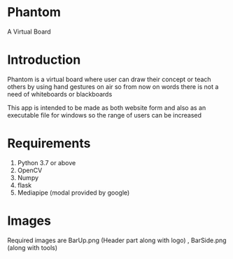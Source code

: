# Phantom
A Virtual Board

# Introduction
Phantom is a virtual board where user can draw their concept or teach others by using hand gestures on air
so from now on words there is not a need of whiteboards or blackboards

This app is intended to be made as both website form and also as an executable file for windows so the range of users can be increased

# Requirements

1. Python 3.7 or above
2. OpenCV
3. Numpy
4. flask
5. Mediapipe (modal provided by google)

# Images
Required images are BarUp.png (Header part along with logo) , BarSide.png (along with tools)

